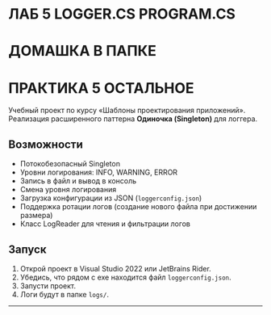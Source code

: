 # ЛАБ 5 LOGGER.CS PROGRAM.CS
# ДОМАШКА В ПАПКЕ
# ПРАКТИКА 5 ОСТАЛЬНОЕ

Учебный проект по курсу «Шаблоны проектирования приложений».  
Реализация расширенного паттерна **Одиночка (Singleton)** для логгера.  

## Возможности
- Потокобезопасный Singleton
- Уровни логирования: INFO, WARNING, ERROR
- Запись в файл и вывод в консоль
- Смена уровня логирования
- Загрузка конфигурации из JSON (`loggerconfig.json`)
- Поддержка ротации логов (создание нового файла при достижении размера)
- Класс LogReader для чтения и фильтрации логов

## Запуск
1. Открой проект в Visual Studio 2022 или JetBrains Rider.
2. Убедись, что рядом с exe находится файл `loggerconfig.json`.
3. Запусти проект.  
4. Логи будут в папке `logs/`.

---
